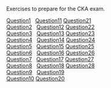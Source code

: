 Exercises to prepare for the CKA exam.

[Question1](question1/question1.md)&nbsp;&nbsp;    [Question11](question11/question11.md)   [Question21](question21/question21.md) <br>
[Question2](question2/question2.md)&nbsp;&nbsp;    [Question12](question12/question12.md)   [Question22](question22/question22.md) <br>
[Question3](question3/question3.md)&nbsp;&nbsp;    [Question13](question13/question13.md)   [Question23](question23/question23.md) <br>
[Question4](question4/question4.md)&nbsp;&nbsp;    [Question14](question14/question14.md)   [Question24](question24/question24.md) <br>
[Question5](question5/question5.md)&nbsp;&nbsp;    [Question15](question15/question15.md)   [Question25](question25/question25.md) <br>
[Question6](question6/question6.md)&nbsp;&nbsp;    [Question16](question16/question16.md)   [Question26](question26/question26.md) <br>
[Question7](question7/question7.md)&nbsp;&nbsp; [Question17](question17/question17.md)      [Question27](question27/question27.md) <br>
[Question8](question8/question8.md)&nbsp;&nbsp; [Question18](question18/question18.md)      [Question28](question28/question28.md) <br>
[Question9](question9/question9.md)&nbsp;&nbsp; [Question19](question19/question19.md)<br>
[Question10](question10/question10.md)&nbsp;[Question20](question20/question20.md)<br>